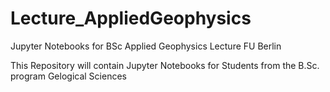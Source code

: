 # Lecture_AppliedGeophysics
Jupyter Notebooks for BSc Applied Geophysics Lecture FU Berlin

This Repository will contain Jupyter Notebooks for Students from the B.Sc. program Gelogical Sciences
